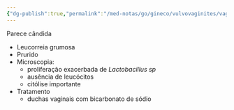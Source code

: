 ```yaml
---
{"dg-publish":true,"permalink":"/med-notas/go/gineco/vulvovaginites/vaginose-citolitica/","tags":["review"]}
---
```


Parece cândida
- Leucorreia grumosa
- Prurido
- Microscopia: 
	- proliferação exacerbada de *Lactobacillus sp*
	- ausência de leucócitos
	- citólise importante
- Tratamento
	- duchas vaginais com bicarbonato de sódio